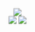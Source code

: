 ### 

<!--
**Ar-Seven/Ar-Seven** is a ✨ _special_ ✨ repository because its `README.md` (this file) appears on your GitHub profile.

Here are some ideas to get you started:

- 🔭 I’m currently working on ...
- 🌱 I’m currently learning ...
- 👯 I’m looking to collaborate on ...
- 🤔 I’m looking for help with ...
- 💬 Ask me about ...
- 📫 How to reach me: ...
- 😄 Pronouns: ...
- ⚡ Fun fact: ...
-->
<div id="header" align="center">
  <img src="https://github-readme-stats.vercel.app/api?username=ANUSHKALA&show_icons=true&line_height=33&count_private=true" a />
</div>
<div id="header" align="center">
  <img src="https://github-readme-stats.vercel.app/api/top-langs/?username=ANUSHKALA&&hide=cmake&langs_count=4&line_height=35" />
  <img src="https://github-readme-streak-stats.herokuapp.com/?user=ANUSHKALA" />
</div>
